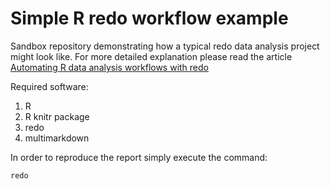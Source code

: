 # Simple R redo workflow example #

Sandbox repository demonstrating how a typical redo data analysis project might look like.
For more detailed explanation please read the article [Automating R data analysis workflows with redo](http://karolis.koncevicius.lt/posts/automating_r_data_analysis_workflows_with_redo/)

Required software:

1. R
2. R knitr package
4. redo
4. multimarkdown

In order to reproduce the report simply execute the command:

```
redo
```
